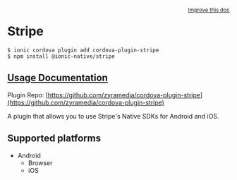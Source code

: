 <a style="float:right;font-size:12px;" href="http://github.com/ionic-team/ionic-native/edit/master/src/@ionic-native/plugins/stripe/index.ts#L104">
  Improve this doc
</a>

# Stripe

```
$ ionic cordova plugin add cordova-plugin-stripe
$ npm install @ionic-native/stripe
```

## [Usage Documentation](https://ionicframework.com/docs/native/stripe/)

Plugin Repo: [https://github.com/zyramedia/cordova-plugin-stripe](https://github.com/zyramedia/cordova-plugin-stripe)

A plugin that allows you to use Stripe's Native SDKs for Android and iOS.

## Supported platforms

- Android
  - Browser
  - iOS
  


